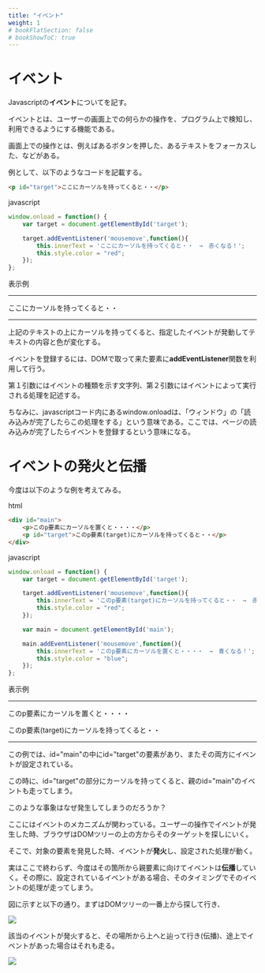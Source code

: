 ```yaml
---
title: "イベント"
weight: 1
# bookFlatSection: false
# bookShowToC: true
---
```


# イベント


Javascriptの**イベント**についてを記す。

イベントとは、ユーザーの画面上での何らかの操作を、プログラム上で検知し、利用できるようにする機能である。

画面上での操作とは、例えばあるボタンを押した、あるテキストをフォーカスした、などがある。

例として、以下のようなコードを記載する。

```html
<p id="target">ここにカーソルを持ってくると・・</p>
```

javascript

```javascript
window.onload = function() {
    var target = document.getElementById('target');

    target.addEventListener('mousemove',function(){
        this.innerText = 'ここにカーソルを持ってくると・・　→　赤くなる！';
        this.style.color = "red";
    });
};
```

表示例

---

<p id="target">ここにカーソルを持ってくると・・</p>
<script type="text/javascript" src="/js_sample_pages/event_sample.js"></script>

---

上記のテキストの上にカーソルを持ってくると、指定したイベントが発動してテキストの内容と色が変化する。

イベントを登録するには、DOMで取って来た要素に**addEventListener**関数を利用して行う。

第１引数にはイベントの種類を示す文字列、第２引数にはイベントによって実行される処理を記述する。


ちなみに、javascriptコード内にあるwindow.onloadは、「ウィンドウ」の「読み込みが完了したらこの処理をする」という意味である。ここでは、ページの読み込みが完了したらイベントを登録するという意味になる。


# イベントの発火と伝播

今度は以下のような例を考えてみる。

html

```html
<div id="main">
    <p>このp要素にカーソルを置くと・・・・</p>
    <p id="target">このp要素(target)にカーソルを持ってくると・・</p>
</div>
```

javascript

```javascript
window.onload = function() {
    var target = document.getElementById('target');

    target.addEventListener('mousemove',function(){
        this.innerText = 'このp要素(target)にカーソルを持ってくると・・　→　赤くなる！';
        this.style.color = "red";
    });

    var main = document.getElementById('main');

    main.addEventListener('mousemove',function(){
        this.innerText = 'このp要素にカーソルを置くと・・・・　→　青くなる！';
        this.style.color = "blue";
    });
};
```

表示例

---

<div id="main">
    <p>このp要素にカーソルを置くと・・・・</p>
    <p id="target">このp要素(target)にカーソルを持ってくると・・</p>
</div>
<script type="text/javascript" src="/js_sample_pages/event_sample2.js"></script>

---

この例では、id="main"の中にid="target"の要素があり、またその両方にイベントが設定されている。

この時に、id="target"の部分にカーソルを持ってくると、親のid="main"のイベントも走ってしまう。

このような事象はなぜ発生してしまうのだろうか？

ここにはイベントのメカニズムが関わっている。ユーザーの操作でイベントが発生した時、ブラウザはDOMツリーの上の方からそのターゲットを探しにいく。

そこで、対象の要素を発見した時、イベントが**発火**し、設定された処理が動く。

実はここで終わらず、今度はその箇所から親要素に向けてイベントは**伝播**していく。その際に、設定されているイベントがある場合、そのタイミングでそのイベントの処理が走ってしまう。

図に示すと以下の通り。まずはDOMツリーの一番上から探して行き、

<img src="/img/front-end/event_ignition.png">


該当のイベントが発火すると、その場所から上へと辿って行き(伝播)、途上でイベントがあった場合はそれも走る。

<img src="/img/front-end/event_propagation.png">

